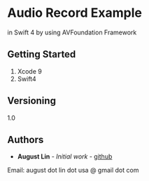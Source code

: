 # Audio Record Example 
in Swift 4 by using AVFoundation Framework


## Getting Started

1. Xcode 9
2. Swift4


## Versioning

1.0

## Authors

* **August Lin** - *Initial work* - [github](https://github.com/AugustAtSeattle/)

Email: august dot lin dot usa @ gmail dot com
